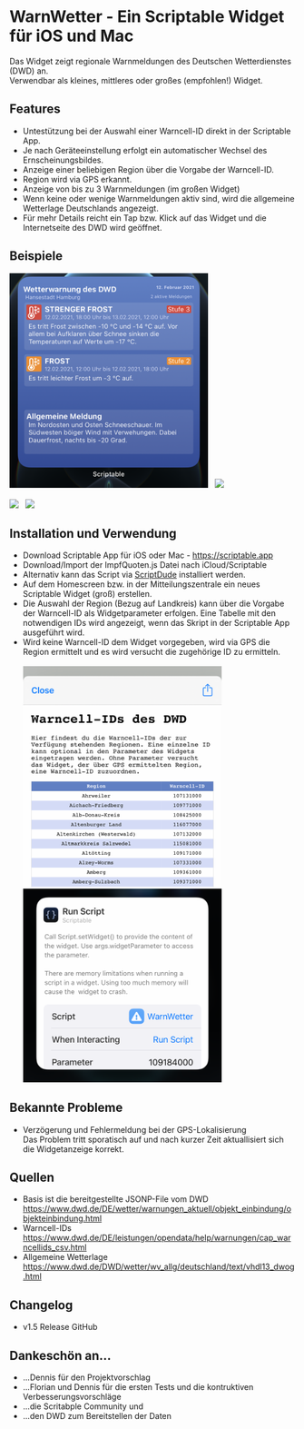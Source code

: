 # WarnWetter -  Ein Scriptable Widget für iOS und Mac
Das Widget zeigt regionale Warnmeldungen des Deutschen Wetterdienstes (DWD) an. <br/>
Verwendbar als kleines, mittleres oder großes (empfohlen!) Widget.

## Features
* Untestützung bei der Auswahl einer Warncell-ID direkt in der Scriptable App.
* Je nach Geräteeinstellung erfolgt ein automatischer Wechsel des Ernscheinungsbildes.
* Anzeige einer beliebigen Region über die Vorgabe der Warncell-ID.
* Region wird via GPS erkannt.
* Anzeige von bis zu 3 Warnmeldungen (im großen Widget)
* Wenn keine oder wenige Warnmeldungen aktiv sind, wird die allgemeine Wetterlage Deutschlands angezeigt.
* Für mehr Details reicht ein Tap bzw. Klick auf das Widget und die Internetseite des DWD wird geöffnet.

## Beispiele
<img src="img/large1.png" width="350" /> &nbsp; <img src="img/large#2.png" width="350" /><br/><br/>
<img src="img/medium#1.png" width="350" /> &nbsp; <img src="img/medium#2.png" width="350" /> 

## Installation und Verwendung
* Download Scriptable App für iOS oder Mac - https://scriptable.app
* Download/Import der ImpfQuoten.js Datei nach iCloud/Scriptable
* Alternativ kann das Script via <a href="https://scriptdu.de" target="_blank">ScriptDude</a> installiert werden. 
* Auf dem Homescreen bzw. in der Mitteilungszentrale ein neues Scriptable Widget (groß) erstellen.
* Die Auswahl der Region (Bezug auf Landkreis) kann über die Vorgabe der Warncell-ID als Widgetparameter erfolgen. Eine Tabelle mit den notwendigen IDs wird angezeigt, wenn das Skript in der Scriptable App ausgeführt wird.
* Wird keine Warncell-ID dem Widget vorgegeben, wird via GPS die Region ermittelt und es wird versucht die zugehörige ID zu ermitteln.<br/><br/>
<img src="img/warncellids.png" width="350" /> &nbsp; <img src="img/config.png" width="350" />

## Bekannte Probleme
* Verzögerung und Fehlermeldung bei der GPS-Lokalisierung<br/>Das Problem tritt sporatisch auf und nach kurzer Zeit aktuallisiert sich die Widgetanzeige korrekt.

## Quellen
* Basis ist die bereitgestellte JSONP-File vom DWD<br/>https://www.dwd.de/DE/wetter/warnungen_aktuell/objekt_einbindung/objekteinbindung.html
* Warncell-IDs <br/>https://www.dwd.de/DE/leistungen/opendata/help/warnungen/cap_warncellids_csv.html
* Allgemeine Wetterlage <br/>https://www.dwd.de/DWD/wetter/wv_allg/deutschland/text/vhdl13_dwog.html

## Changelog
* v1.5 Release GitHub

## Dankeschön an...
* ...Dennis für den Projektvorschlag
* ...Florian und Dennis für die ersten Tests und die kontruktiven Verbesserungsvorschläge
* ...die Scritabple Community und 
* ...den DWD zum Bereitstellen der Daten
